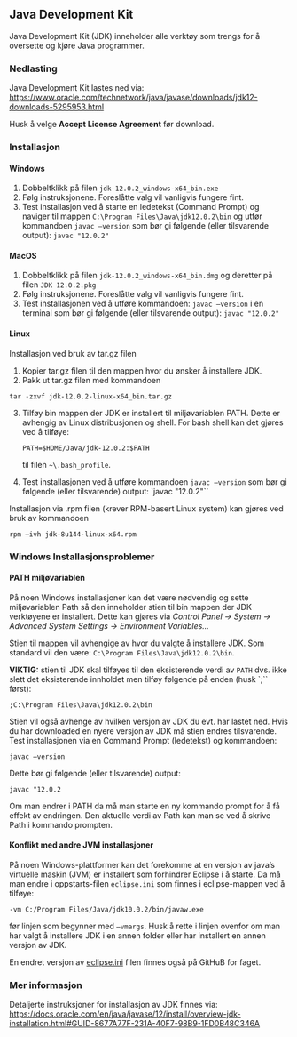 ## Java Development Kit

Java Development Kit (JDK) inneholder alle verktøy som trengs for å oversette og kjøre Java programmer.

### Nedlasting

Java Development Kit lastes ned via:  
https://www.oracle.com/technetwork/java/javase/downloads/jdk12-downloads-5295953.html

Husk å velge **Accept License Agreement** før download.

### Installasjon

#### Windows
1.	Dobbeltklikk på filen `jdk-12.0.2_windows-x64_bin.exe`  
2.	Følg instruksjonene. Foreslåtte valg vil vanligvis fungere fint.
3.  Test installasjon ved å starte en ledetekst (Command Prompt) og naviger til mappen `C:\Program Files\Java\jdk12.0.2\bin` og utfør kommandoen `javac –version` som bør gi følgende (eller tilsvarende output): `javac "12.0.2"`

#### MacOS
1.	Dobbeltklikk på filen `jdk-12.0.2_windows-x64_bin.dmg` og deretter på filen `JDK 12.0.2.pkg`
2.	Følg instruksjonene. Foreslåtte valg vil vanligvis fungere fint.
3.	Test installasjonen ved å utføre kommandoen:  `javac –version` i en terminal som bør gi følgende (eller tilsvarende output): `javac "12.0.2"`

#### Linux

Installasjon ved bruk av tar.gz filen

1.	Kopier tar.gz filen til den mappen hvor du ønsker å installere JDK.
2.	Pakk ut tar.gz filen med kommandoen

   ```tar -zxvf jdk-12.0.2-linux-x64_bin.tar.gz```

3. Tilføy bin mappen der JDK er installert til miljøvariablen PATH.  Dette er avhengig av Linux distribusjonen og shell. For bash shell kan det gjøres ved å tilføye:

   ```PATH=$HOME/Java/jdk-12.0.2:$PATH```

   til filen `~\.bash_profile`.

4. Test installasjonen ved å utføre kommandoen `javac –version` som bør gi følgende (eller tilsvarende) output: `javac "12.0.2"``

Installasjon via .rpm filen (krever RPM-basert Linux system) kan gjøres ved bruk av kommandoen

   ```rpm –ivh jdk-8u144-linux-x64.rpm```

### Windows Installasjonsproblemer

#### PATH miljøvariablen

På noen Windows installasjoner kan det være nødvendig og sette miljøvariablen Path så den inneholder stien til bin mappen der JDK verktøyene er installert. Dette kan gjøres via *Control Panel → System → Advanced System Settings → Environment Variables…*

Stien til mappen vil avhengige av hvor du valgte å installere JDK. Som standard vil den være: `C:\Program Files\Java\jdk12.0.2\bin`.

**VIKTIG:** stien til JDK skal tilføyes til den eksisterende verdi av `PATH` dvs. ikke slett det eksisterende innholdet men tilføy følgende på enden (husk `;`` først):

```;C:\Program Files\Java\jdk12.0.2\bin```

Stien vil også avhenge av hvilken versjon av JDK du evt. har lastet ned. Hvis du har downloaded en nyere versjon av JDK må stien endres tilsvarende.
Test installasjonen via en Command Prompt (ledetekst) og kommandoen:

```javac –version```

Dette bør gi følgende (eller tilsvarende) output:

```javac "12.0.2```

Om man endrer i PATH da må man starte en ny kommando prompt for å få effekt av endringen. Den aktuelle verdi av Path kan man se ved å skrive Path i kommando prompten.

#### Konflikt med andre JVM installasjoner

På noen Windows-plattformer kan det forekomme at en versjon av java’s virtuelle maskin (JVM) er installert som forhindrer Eclipse i å starte. Da må man endre i oppstarts-filen `eclipse.ini` som finnes i eclipse-mappen ved å tilføye:

```-vm C:/Program Files/Java/jdk10.0.2/bin/javaw.exe```

før linjen som begynner med `–vmargs`. Husk å rette i linjen ovenfor om man har valgt å installere JDK i en annen folder eller har installert en annen versjon av JDK.

En endret versjon av [eclipse.ini](https://github.com/dat100hib/H2017/blob/master/eclipse/eclipse.ini) filen finnes også på GitHuB for faget.

### Mer informasjon

Detaljerte instruksjoner for installasjon av JDK finnes via: https://docs.oracle.com/en/java/javase/12/install/overview-jdk-installation.html#GUID-8677A77F-231A-40F7-98B9-1FD0B48C346A
